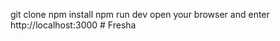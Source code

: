 git clone 
npm install
npm run dev
open your browser and enter http://localhost:3000
#   F r e s h a  
 